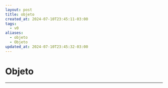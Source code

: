 ```yaml
---
layout: post
title: objeto
created_at: 2024-07-10T23:45:11-03:00
tags:
  - v0
aliases:
  - objeto
  - Objeto
updated_at: 2024-07-10T23:45:32-03:00
---
```

# Objeto
---

